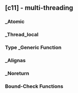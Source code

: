 ## [c11] - multi-threading

### _Atomic


### _Thread_local



### Type _Generic Function


### _Alignas



### _Noreturn



### Bound-Check Functions


